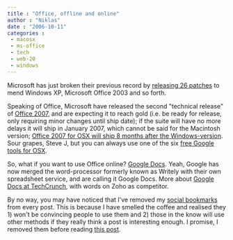 ```yaml
---
title : "Office, offline and online"
author : "Niklas"
date : "2006-10-11"
categories : 
 - macosx
 - ms-office
 - tech
 - web-20
 - windows
---
```


Microsoft has just broken their previous record by [releasing 26 patches](http://blog.washingtonpost.com/securityfix/2006/10/microsoft_updates_fix_26_secur.html) to mend Windows XP, Microsoft Office 2003 and so forth.

Speaking of Office, Microsoft have released the second "technical release" of [Office 2007](http://www.microsoft.com/office/preview/default.mspx), and are expecting it to reach gold (i.e. be ready for release, only requiring minor changes until ship date); if the suite will have no more delays it will ship in January 2007, which cannot be said for the Macintosh version; [Office 2007 for OSX will ship 8 months after the Windows-version](http://www.neowin.net/index.php?act=view&id=35522). Sour grapes, Steve J, but you can always use one of the six [free Google tools for OSX](http://www.google.com/mac.html).

So, what if you want to use Office online? [Google Docs](http://docs.google.com). Yeah, Google has now merged the word-processor formerly known as Writely with their own spreadsheet service, and are calling it Google Docs. More about [Google Docs at TechCrunch](http://www.techcrunch.com/2006/10/10/google-docs-spreadsheets-launches/), with words on Zoho as competitor.

By no way, you may have noticed that I've removed my [social bookmarks](http://en.wikipedia.org/wiki/Social_bookmarking) from every post. This is because I have smelled the coffee and realised they 1) won't be convincing people to use them and 2) those in the know will use other methods if they really think a post is interesting enough. I promise, I removed them before reading [this post](http://mezzoblue.com/archives/2006/10/10/mooching_20).
